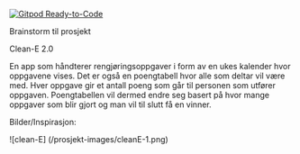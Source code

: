 [![Gitpod Ready-to-Code](https://img.shields.io/badge/Gitpod-Ready--to--Code-blue?logo=gitpod)](https://gitpod.stud.ntnu.no/#https://gitlab.stud.idi.ntnu.no/it1901/groups-2022/gr2244/gr2244.git)

Brainstorm til prosjekt



Clean-E 2.0

En app som håndterer rengjøringsoppgaver i form av en ukes kalender hvor oppgavene vises. Det er også en poengtabell hvor alle som deltar vil være med. Hver oppgave gir et antall poeng som går til personen som utfører oppgaven. Poengtabellen vil dermed endre seg basert på hvor mange oppgaver som blir gjort og man vil til slutt få en vinner.






Bilder/Inspirasjon:

![clean-E] (/prosjekt-images/cleanE-1.png)